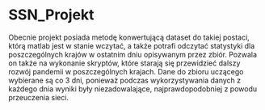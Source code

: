 # SSN_Projekt

Obecnie projekt posiada metodę konwertującą dataset do takiej postaci, którą matlab jest w stanie wczytać, a także potrafi odczytać statystyki dla poszczególnych krajów w ostatnim dniu opisywanym przez zbiór.
Pozwala on także na wykonanie skryptów, które starają się przewidzieć dalszy rozwój pandemii w poszczególnych krajach.
Dane do zbioru uczącego wybierane są co 3 dni, ponieważ podczas wykorzystywania danych z każdego dnia wyniki były niezadowalające, najprawdopodobniej z powodu przeuczenia sieci.
